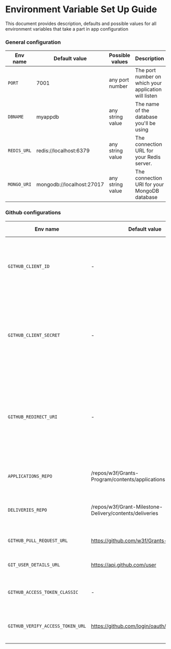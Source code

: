 # Environment Variable Set Up Guide

This document provides description, defaults and possible values for all environment variables that take a part in app configuration

### General configuration
| Env name | Default value | Possible values | Description |
| ---------- | ------ |-------------------------|---------------------------------- |
| `PORT` | 7001 | any port number| The port number on which your application will listen |
| `DBNAME` | myappdb | any string value | The name of the database you'll be using |
| `REDIS_URL` | redis://localhost:6379 | any string value | The connection URL for your Redis server. |
| `MONGO_URI` | mongodb://localhost:27017 | any string value | The connection URI for your MongoDB database |

### Github configurations
| Env name | Default value | Possible values | Description |
| ---------- | ------ |-------------------------|---------------------------------- |
| `GITHUB_CLIENT_ID` | - | provided by github | The client ID for your GitHub OAuth application. To get this, first [register an OAuth App](https://docs.github.com/en/apps/oauth-apps/building-oauth-apps/authenticating-to-the-rest-api-with-an-oauth-app#registering-your-app). |
| `GITHUB_CLIENT_SECRET` | - | provided by github | The client secret for your GitHub OAuth application. Can be found in settings once and OAuth app is registered. |
| `GITHUB_REDIRECT_URI` | - | provided by github | The redirect URI for your GitHub OAuth application. This [Guide](https://docs.github.com/en/apps/oauth-apps/maintaining-oauth-apps/modifying-an-oauth-app) will help you in locating this in your OAuth app settings. |
| `APPLICATIONS_REPO` | /repos/w3f/Grants-Program/contents/applications | link to the application folder of any grants repo | URL to the folder containing application MD files |
| `DELIVERIES_REPO` | /repos/w3f/Grant-Milestone-Delivery/contents/deliveries | link to the deliveries folder of any grants repo | URL to the folder containing delivery MD files |
| `GITHUB_PULL_REQUEST_URL` | https://github.com/w3f/Grants-Program | link to the any grants repo | URL for getting data for Pull Requests |
| `GIT_USER_DETAILS_URL` | https://api.github.com/user | - | URL for getting user details |
| `GITHUB_ACCESS_TOKEN_CLASSIC` | - | any valid github Personal Access Token | Access token for GitHub API |
| `GITHUB_VERIFY_ACCESS_TOKEN_URL` | https://github.com/login/oauth/access_token | - | URL to check the validity of the access token |